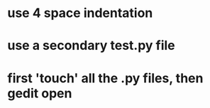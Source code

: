 # use 4 space indentation

# use a secondary test.py file

# first 'touch' all the .py files, then gedit open

